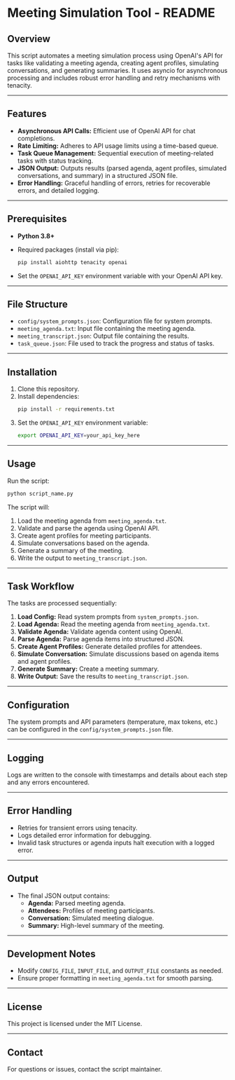 # Meeting Simulation Tool - README

## Overview
This script automates a meeting simulation process using OpenAI's API for tasks like validating a meeting agenda, creating agent profiles, simulating conversations, and generating summaries. It uses asyncio for asynchronous processing and includes robust error handling and retry mechanisms with tenacity.

---

## Features
- **Asynchronous API Calls:** Efficient use of OpenAI API for chat completions.
- **Rate Limiting:** Adheres to API usage limits using a time-based queue.
- **Task Queue Management:** Sequential execution of meeting-related tasks with status tracking.
- **JSON Output:** Outputs results (parsed agenda, agent profiles, simulated conversations, and summary) in a structured JSON file.
- **Error Handling:** Graceful handling of errors, retries for recoverable errors, and detailed logging.

---

## Prerequisites
- **Python 3.8+**
- Required packages (install via pip):
  ```bash
  pip install aiohttp tenacity openai
  ```

- Set the `OPENAI_API_KEY` environment variable with your OpenAI API key.

---

## File Structure
- `config/system_prompts.json`: Configuration file for system prompts.
- `meeting_agenda.txt`: Input file containing the meeting agenda.
- `meeting_transcript.json`: Output file containing the results.
- `task_queue.json`: File used to track the progress and status of tasks.

---

## Installation
1. Clone this repository.
2. Install dependencies:
   ```bash
   pip install -r requirements.txt
   ```
3. Set the `OPENAI_API_KEY` environment variable:
   ```bash
   export OPENAI_API_KEY=your_api_key_here
   ```

---

## Usage
Run the script:
```bash
python script_name.py
```

The script will:
1. Load the meeting agenda from `meeting_agenda.txt`.
2. Validate and parse the agenda using OpenAI API.
3. Create agent profiles for meeting participants.
4. Simulate conversations based on the agenda.
5. Generate a summary of the meeting.
6. Write the output to `meeting_transcript.json`.

---

## Task Workflow
The tasks are processed sequentially:
1. **Load Config:** Read system prompts from `system_prompts.json`.
2. **Load Agenda:** Read the meeting agenda from `meeting_agenda.txt`.
3. **Validate Agenda:** Validate agenda content using OpenAI.
4. **Parse Agenda:** Parse agenda items into structured JSON.
5. **Create Agent Profiles:** Generate detailed profiles for attendees.
6. **Simulate Conversation:** Simulate discussions based on agenda items and agent profiles.
7. **Generate Summary:** Create a meeting summary.
8. **Write Output:** Save the results to `meeting_transcript.json`.

---

## Configuration
The system prompts and API parameters (temperature, max tokens, etc.) can be configured in the `config/system_prompts.json` file.

---

## Logging
Logs are written to the console with timestamps and details about each step and any errors encountered.

---

## Error Handling
- Retries for transient errors using tenacity.
- Logs detailed error information for debugging.
- Invalid task structures or agenda inputs halt execution with a logged error.

---

## Output
- The final JSON output contains:
  - **Agenda:** Parsed meeting agenda.
  - **Attendees:** Profiles of meeting participants.
  - **Conversation:** Simulated meeting dialogue.
  - **Summary:** High-level summary of the meeting.

---

## Development Notes
- Modify `CONFIG_FILE`, `INPUT_FILE`, and `OUTPUT_FILE` constants as needed.
- Ensure proper formatting in `meeting_agenda.txt` for smooth parsing.

---

## License
This project is licensed under the MIT License.

---

## Contact
For questions or issues, contact the script maintainer.
